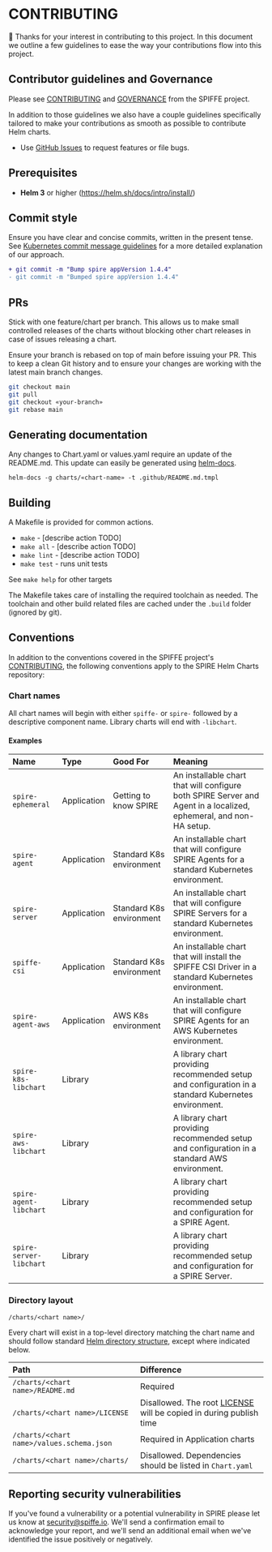 # CONTRIBUTING

:tada: Thanks for your interest in contributing to this project. In this document we outline a few guidelines to ease the way your contributions flow into this project.

## Contributor guidelines and Governance

Please see [CONTRIBUTING](https://github.com/spiffe/spiffe/blob/main/CONTRIBUTING.md) and [GOVERNANCE](https://github.com/spiffe/spiffe/blob/main/GOVERNANCE.md) from the SPIFFE project.

In addition to those guidelines we also have a couple guidelines specifically tailored to make your contributions as smooth as possible to contribute Helm charts.

- Use [GitHub Issues](https://github.com/spiffe/helm-charts/issues) to request features or file bugs.

## Prerequisites

- **Helm 3** or higher (<https://helm.sh/docs/intro/install/>)

## Commit style

Ensure you have clear and concise commits, written in the present tense. See [Kubernetes commit message guidelines](https://www.kubernetes.dev/docs/guide/pull-requests/#commit-message-guidelines) for a more detailed explanation of our approach.

```diff
+ git commit -m "Bump spire appVersion 1.4.4"
- git commit -m "Bumped spire appVersion 1.4.4"
```

## PRs

Stick with one feature/chart per branch. This allows us to make small controlled releases of the charts without blocking other chart releases in case of issues releasing a chart.

Ensure your branch is rebased on top of main before issuing your PR. This to keep a clean Git history and to ensure your changes are working with the latest main branch changes.

```bash
git checkout main
git pull
git checkout «your-branch»
git rebase main
```

## Generating documentation

Any changes to Chart.yaml or values.yaml require an update of the README.md. This update can easily be generated using [helm-docs][].

```shell
helm-docs -g charts/«chart-name» -t .github/README.md.tmpl
```

## Building

A Makefile is provided for common actions.

- `make` - [describe action TODO]
- `make all` - [describe action TODO]
- `make lint` - [describe action TODO]
- `make test` - runs unit tests

See `make help` for other targets

The Makefile takes care of installing the required toolchain as needed. The toolchain and other build related files are cached under the `.build` folder (ignored by git).

## Conventions

In addition to the conventions covered in the SPIFFE project's [CONTRIBUTING](https://github.com/spiffe/spiffe/blob/main/CONTRIBUTING.md), the following conventions apply to the SPIRE Helm Charts repository:

### Chart names

All chart names will begin with either `spiffe-` or `spire-` followed by a descriptive component name. Library charts will end with `-libchart`.

#### Examples

| Name                    | Type        | Good For                | Meaning                                                                                                           |
|:------------------------|:------------|:------------------------|:------------------------------------------------------------------------------------------------------------------|
| `spire-ephemeral`       | Application | Getting to know SPIRE   | An installable chart that will configure both SPIRE Server and Agent in a localized, ephemeral, and non-HA setup. |
| `spire-agent`       | Application | Standard K8s environment | An installable chart that will configure SPIRE Agents for a standard Kubernetes environment.                      |
| `spire-server`      | Application | Standard K8s environment | An installable chart that will configure SPIRE Servers for a standard Kubernetes environment.                     |
| `spiffe-csi`        | Application | Standard K8s environment | An installable chart that will install the SPIFFE CSI Driver in a standard Kubernetes environment.                |
| `spire-agent-aws`       | Application | AWS K8s environment     | An installable chart that will configure SPIRE Agents for an AWS Kubernetes environment.                          |
| `spire-k8s-libchart`    | Library     |                         | A library chart providing recommended setup and configuration in a standard Kubernetes environment.               |
| `spire-aws-libchart`    | Library     |                         | A library chart providing recommended setup and configuration in a standard AWS environment.                      |
| `spire-agent-libchart`  | Library     |                         | A library chart providing recommended setup and configuration for a SPIRE Agent.                                  |
| `spire-server-libchart` | Library     |                         | A library chart providing recommended setup and configuration for a SPIRE Server.                                 |

### Directory layout

`/charts/<chart name>/`

Every chart will exist in a top-level directory matching the chart name and should follow standard [Helm directory structure](https://helm.sh/docs/topics/charts/#the-chart-file-structure), except where indicated below.

| Path                               | Difference                                                                     |
|:-----------------------------------|:-------------------------------------------------------------------------------|
| `/charts/<chart name>/README.md`          | Required                                                                       |
| `/charts/<chart name>/LICENSE`            | Disallowed. The root [LICENSE](/LICENSE) will be copied in during publish time |
| `/charts/<chart name>/values.schema.json` | Required in Application charts                                                 |
| `/charts/<chart name>/charts/`            | Disallowed. Dependencies should be listed in `Chart.yaml`                      |

## Reporting security vulnerabilities

If you've found a vulnerability or a potential vulnerability in SPIRE please let us know at security@spiffe.io. We'll send a confirmation email to acknowledge your report, and we'll send an additional email when we've identified the issue positively or negatively.

[helm-docs]: https://github.com/norwoodj/helm-docs "Generate documentation for your Helm chart."
